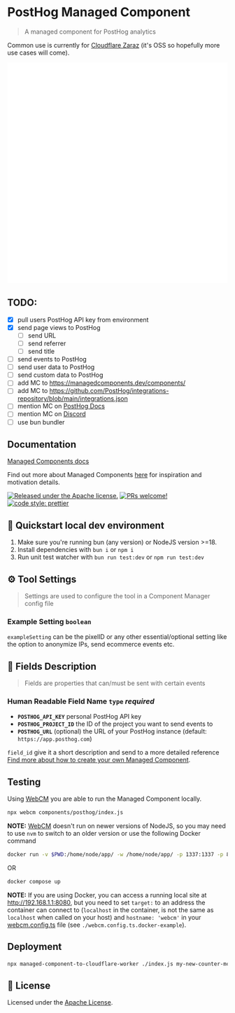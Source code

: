 # PostHog Managed Component

> A managed component for PostHog analytics

Common use is currently for [Cloudflare Zaraz](https://www.cloudflare.com/application-services/products/zaraz/) (it's OSS so hopefully more use cases will come).

![PostHog](assets/icon.svg)

## TODO:

- [x] pull users PostHog API key from environment
- [x] send page views to PostHog
  - [ ] send URL
  - [ ] send referrer
  - [ ] send title
- [ ] send events to PostHog
- [ ] send user data to PostHog
- [ ] send custom data to PostHog
- [ ] add MC to <https://managedcomponents.dev/components/>
- [ ] add MC to <https://github.com/PostHog/integrations-repository/blob/main/integrations.json>
- [ ] mention MC on [PostHog Docs](https://posthog.com/docs/advanced/proxy/cloudflare)
- [ ] mention MC on [Discord](https://discord.com/channels/595317990191398933/917505178016579605/1225745641351675925)
- [ ] use bun bundler

## Documentation

[Managed Components docs](https://managedcomponents.dev/)

Find out more about Managed Components [here](https://blog.cloudflare.com/zaraz-open-source-managed-components-and-webcm/) for inspiration and motivation details.

[![Released under the Apache license.](https://img.shields.io/badge/license-apache-blue.svg)](./LICENSE)
[![PRs welcome!](https://img.shields.io/badge/PRs-welcome-brightgreen.svg)](./CONTRIBUTING.md)
[![code style: prettier](https://img.shields.io/badge/code_style-prettier-ff69b4.svg?style=flat-square)](https://github.com/prettier/prettier)

## 🚀 Quickstart local dev environment

1. Make sure you're running bun (any version) or NodeJS version >=18.
2. Install dependencies with `bun i` or `npm i`
3. Run unit test watcher with `bun run test:dev` or `npm run test:dev`

## ⚙️ Tool Settings

> Settings are used to configure the tool in a Component Manager config file

### Example Setting `boolean`

`exampleSetting` can be the pixelID or any other essential/optional setting like the option to anonymize IPs, send ecommerce events etc.

## 🧱 Fields Description

> Fields are properties that can/must be sent with certain events

### Human Readable Field Name `type` _required_

- **`POSTHOG_API_KEY`** personal PostHog API key
- **`POSTHOG_PROJECT_ID`** the ID of the project you want to send events to
- **`POSTHOG_URL`** (optional) the URL of your PostHog instance (default: `https://app.posthog.com`)

`field_id` give it a short description and send to a more detailed reference [Find more about how to create your own Managed Component](https://managedcomponents.dev/).

## Testing

Using [WebCM](https://webcm.dev/getting-started/install) you are able to run the Managed Component locally.

```bash
npx webcm components/posthog/index.js
```

**NOTE:** [WebCM](https://github.com/cloudflare/webcm) doesn't run on newer versions of NodeJS, so you may need to use `nvm` to switch to an older version or use the following Docker command

```bash
docker run -v $PWD:/home/node/app/ -w /home/node/app/ -p 1337:1337 -p 8000:8000 node:18 npx webcm components/posthog/index.js
```

OR

```bash
docker compose up
```

**NOTE:** If you are using Docker, you can access a running local site at <http://192.168.1.1:8080>, but you need to set `target:` to an address the container can connect to (`localhost` in the container, is not the same as `localhost` when called on your host) and `hostname: 'webcm'` in your [webcm.config.ts](./webcm.config.ts) file (see `./webcm.config.ts.docker-example`).

## Deployment

```bash
npx managed-component-to-cloudflare-worker ./index.js my-new-counter-mc
```

## 📝 License

Licensed under the [Apache License](./LICENSE).
